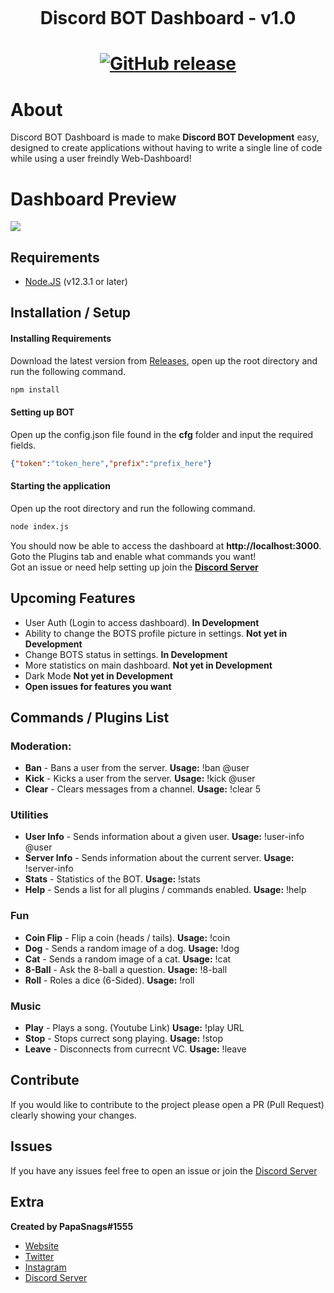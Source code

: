 <h1 align="center">
    <br>
    <p>Discord BOT Dashboard - v1.0</p>
<h1>
<p align="center">
    <a href="https://github.com/papasnags/Discord-BOT-Dashboard/releases">
        <img alt="GitHub release" src="https://img.shields.io/github/release/PapaSnags/Discord-BOT-Dashboard.svg">
    </a>
</p>

# About
Discord BOT Dashboard is made to make **Discord BOT Development** easy, designed to create applications without having to write a single line of code while using a user freindly Web-Dashboard!

# Dashboard Preview 
<img src="https://i.imgur.com/mcF1WMj.png">


## Requirements
* [Node.JS](https://nodejs.org/en/) (v12.3.1 or later)

## Installation / Setup
#### Installing Requirements
Download the latest version from [Releases](https://github.com/papasnags/Discord-BOT-Dashboard/releases), open up the root directory and run the following command.
```bash
npm install
```

#### Setting up BOT
Open up the config.json file found in the **cfg** folder and input the required fields.
```json
{"token":"token_here","prefix":"prefix_here"}
```

#### Starting the application 
Open up the root directory and run the following command.
```bash
node index.js
```
You should now be able to access the dashboard at **http://localhost:3000**. Goto the Plugins tab and enable what commands you want!
</br>
Got an issue or need help setting up join the [**Discord Server**](https://discord.com/invite/w7B5nKB)

## Upcoming Features
* User Auth (Login to access dashboard). **In Development**
* Ability to change the BOTS profile picture in settings. **Not yet in Development**
* Change BOTS status in settings. **In Development**
* More statistics on main dashboard. **Not yet in Development**
* Dark Mode **Not yet in Development**
* **Open issues for features you want**

## Commands / Plugins List
### Moderation:
* **Ban** - Bans a user from the server. **Usage:** !ban @user
* **Kick** - Kicks a user from the server. **Usage:** !kick @user
* **Clear** - Clears messages from a channel. **Usage:** !clear 5

### Utilities
* **User Info** - Sends information about a given user. **Usage:** !user-info @user
* **Server Info** - Sends information about the current server. **Usage:** !server-info
* **Stats** - Statistics of the BOT. **Usage:** !stats
* **Help** - Sends a list for all plugins / commands enabled. **Usage:** !help

### Fun
* **Coin Flip** - Flip a coin (heads / tails). **Usage:** !coin
* **Dog** - Sends a random image of a dog. **Usage:** !dog
* **Cat** - Sends a random image of a cat. **Usage:** !cat
* **8-Ball** - Ask the 8-ball a question. **Usage:** !8-ball
* **Roll** - Roles a dice (6-Sided). **Usage:** !roll

### Music
* **Play** - Plays a song. (Youtube Link) **Usage:** !play URL
* **Stop** - Stops currect song playing. **Usage:** !stop
* **Leave** - Disconnects from currecnt VC. **Usage:** !leave

## Contribute
If you would like to contribute to the project please open a PR (Pull Request) clearly showing your changes.

## Issues
If you have any issues feel free to open an issue or join the [Discord Server](https://discord.com/invite/w7B5nKB)

## Extra
__Created by PapaSnags#1555__
* [Website](https://papa-snags.com/projects/PLUG/)
* [Twitter](https://twitter.com/PapaSnags)
* [Instagram](https://www.instagram.com/papa.snags/)
* [Discord Server](https://discord.com/invite/w7B5nKB)
</br>

